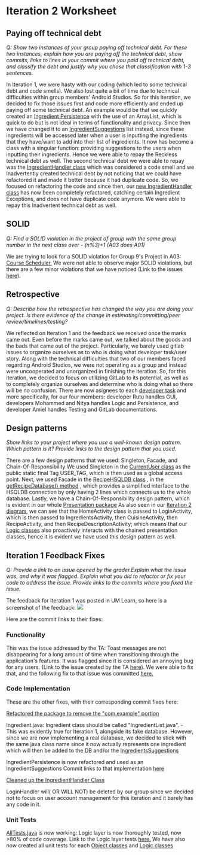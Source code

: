 # Iteration 2 Worksheet

## Paying off technical debt
*Q: Show two instances of your group paying off technical debt. For these two*
*instances, explain how you are paying off the technical debt, show commits,*
*links to lines in your commit where you paid off technical debt, and classify*
*the debt and justify why you chose that classification with 1-3 sentences.*

In Iteration 1, we were hasty with our coding (which led to some technical 
debt and code smells). We also lost quite a bit of time due to technical 
difficulties within group members' Android Studios. So for this iteration, we 
decided to fix those issues first and code more efficiently and ended up paying
off some technical debt. An example would be that we quickly created an
[Ingredient Persistence](https://code.cs.umanitoba.ca/3350-winter-2021-a02/group-9-project/-/blob/Iteration-1/app/src/main/java/com/example/got_apple/persistence/IngredientsPersistence.java)
with the use of an ArrayList, which is quick to do but is not ideal in terms of
functionality and privacy. Since then we have changed it to an [IngredientSuggestions](https://code.cs.umanitoba.ca/3350-winter-2021-a02/group-9-project/-/blob/Iteration-2/app/src/main/java/comp3350/got_apples/persistence/IngredientSuggestions.java)
list instead, since these ingredients will be accessed later when a user is
inputting the ingredients that they have/want to add into their list of ingredients.
It now has become a class with a singular function: providing suggestions to the users
when inputting their ingredients. Hence we were able to repay the Reckless technical debt 
as well. The second technical debt we were able to repay was the 
[IngredientHandler class](https://code.cs.umanitoba.ca/3350-winter-2021-a02/group-9-project/-/blob/Iteration-1/app/src/main/java/com/example/got_apple/logic/IngredientHandler.java)
which was considered a code smell and we Inadvertently created technical debt
by not noticing that we could have refactored it and made it better because it had
duplicate code. So, we focused on refactoring the code and since then, our
[new IngredientHandler class](https://code.cs.umanitoba.ca/3350-winter-2021-a02/group-9-project/-/blob/master/app/src/main/java/comp3350/got_apples/logic/IngredientHandler.java)
has now been completely refactored, catching certain Ingredient Exceptions, and
does not have duplicate code anymore. We were able to repay this Inadvertent technical debt
as well.

## SOLID
*Q: Find a SOLID violation in the project of group with the same group number*
*in the next class over - (n%3)+1 (A03 does A01)*

We are trying to look for a SOLID violation for Group 9's Project in A03: 
[Course Scheduler.](https://code.cs.umanitoba.ca/3350-winter-2021-a03/coursescheduler-comp3350-a03-group9)
We were not able to observe major SOLID violations, but there are a few minor 
violations that we have noticed (Link to the issues
[here](https://code.cs.umanitoba.ca/3350-winter-2021-a03/coursescheduler-comp3350-a03-group9/-/issues/47)).


## Retrospective
*Q: Describe how the retrospective has changed the way you are doing your*
*project. Is there evidence of the change in estimating/committing/peer*
*review/timelines/testing?*

We reflected on Iteration 1 and the feedback we received once the marks came out.
Even before the marks came out, we talked about the goods and the bads that came
out of the project. Particularly, we barely used gitlab issues to organize 
ourselves as to who is doing what developer task/user story. Along with the
technical difficulties that two of our members faced regarding Android Studios,
we were not operating as a group and instead were uncooperated and unorganized 
in finishing the iteration. So, for this iteration, we decided to focus on 
utilizing GitLab to its potential, as well as to completely organize ourselves 
and determine who is doing what so there will be no confusion. There are now 
asignees to each [developer task](https://code.cs.umanitoba.ca/3350-winter-2021-a02/group-9-project/-/issues?scope=all&utf8=%E2%9C%93&state=opened&label_name[]=Developer%20Tasks)
and more specifically, for our four members: developer Rutu handles GUI,
developers Mohammed and Nitya handles Logic and Persistence, and developer Amiel
handles Testing and GitLab documentations.


## Design patterns
*Show links to your project where you use a well-known design pattern.*
*Which pattern is it? Provide links to the design pattern that you used.*

There are a few design patterns that we used: Singleton, Facade, and Chain-Of-Responsibility
We used Singleton in the [CurrentUser class](https://code.cs.umanitoba.ca/3350-winter-2021-a02/group-9-project/-/blob/master/app/src/main/java/comp3350/got_apples/objects/CurrentUser.java#L8) 
as the public static final Tag USER_TAG, which is then used as a global access
point. Next, we used Facade in the [RecipeHSQLDB class](https://code.cs.umanitoba.ca/3350-winter-2021-a02/group-9-project/-/blob/master/app/src/main/java/comp3350/got_apples/persistence/hsqldb/RecipePersistenceHSQLDB.java)
, in the [getRecipeDatabase() method](https://code.cs.umanitoba.ca/3350-winter-2021-a02/group-9-project/-/blob/master/app/src/main/java/comp3350/got_apples/persistence/hsqldb/RecipePersistenceHSQLDB.java#L28)
, which provides a simplified interface to the HSQLDB connection by only having
2 lines which connects us to the whole database. Lastly, we have a Chain-Of-Responsibility 
design pattern, which is evident in our whole [Presentation package](https://code.cs.umanitoba.ca/3350-winter-2021-a02/group-9-project/-/tree/master/app/src/main/java/comp3350/got_apples/presentation)
As also seen in our [Iteration 2 diagram](https://code.cs.umanitoba.ca/3350-winter-2021-a02/group-9-project/-/blob/master/Other%20Markdown%20Files%20(.md)/ARCHITECTURE.md),
we can see that the HomeActivity class is passed to LoginActivity, which is then
passed to IngredientsActivity, then CuisineActivity, then RecipeActivity, and then
RecipeDescriptionActivity; which means that our [Logic classes](https://code.cs.umanitoba.ca/3350-winter-2021-a02/group-9-project/-/tree/Iteration-2/app/src/main/java/comp3350/got_apples/logic)
also proactively interacts with the chained presentation classes, hence it is
evident we have used this design pattern as well.

## Iteration 1 Feedback Fixes
*Q: Provide a link to an issue opened by the grader.Explain what the issue was,*
*and why it was flagged. Explain what you did to refactor or fix your code to*
*address the issue. Provide links to the commits where you fixed the issue.*


The feedback for Iteration 1 was posted in UM Learn, so here is
a screenshot of the feedback:
![](images/COMP3350-Winter2021-A02-Iteration1CriterionFeedback.png)

Here are the commit links to their fixes:

### Functionality
This was the issue addressed by the TA: Toast messages are not disappearing
for a long amount of time when transitioning through the application's features.
It was flagged since it is considered an annoying bug for any users.
(Link to the issue created by the TA
[here)](https://code.cs.umanitoba.ca/3350-winter-2021-a02/group-9-project/-/issues/56).
We were able to fix that, and the following fix to that issue was committed
[here.](https://code.cs.umanitoba.ca/3350-winter-2021-a02/group-9-project/-/commit/7c86c10ae1137eca159dd602422a99445f70a943)

### Code Implementation
These are the other fixes, with their corresponding commit fixes here:

[Refactored the package to remove the "com.example" portion](https://code.cs.umanitoba.ca/3350-winter-2021-a02/group-9-project/-/commit/3ac06618dcdcc788ddfab230cd3c2cfa2e93f151)

Ingredient.java:
    Ingredient class should be called "IngredientList.java".
    - This was evidently true for Iteration 1, alongside its fake database.
    However, since we are now implementing a real database, we decided to stick 
    with the same java class name since it now actually represents one ingredient 
    which will then be added to the DB and/or the [IngredientsSuggestions](https://code.cs.umanitoba.ca/3350-winter-2021-a02/group-9-project/-/blob/Iteration-2/app/src/main/java/comp3350/got_apples/persistence/IngredientSuggestions.java)

IngredientPersistence is now refactored and used as an IngredientSuggestions
Commit links to that implementation [here](https://code.cs.umanitoba.ca/3350-winter-2021-a02/group-9-project/-/blob/Iteration-2/app/src/main/java/comp3350/got_apples/persistence/IngredientSuggestions.java)

[Cleaned up the IngredientHandler Class](https://code.cs.umanitoba.ca/3350-winter-2021-a02/group-9-project/-/commit/9197a065a79877c0d66da1f5704ef50320cb7eb3)

LoginHandler will( OR WILL NOT) be deleted by our group since we decided not to
focus on user account management for this iteration and it barely has any code in it.
    
### Unit Tests

[AllTests.java](https://code.cs.umanitoba.ca/3350-winter-2021-a02/group-9-project/-/blob/Amiel-Branch/app/src/test/java/comp3350/got_apples/AllUnitTests.java)
is now working: 
Logic layer is now thoroughly tested, now >80% of code coverage. Link to the 
Logic layer tests [here.](https://code.cs.umanitoba.ca/3350-winter-2021-a02/group-9-project/-/tree/master/app/src/test/java/comp3350/got_apples/logic)
We have also now created all unit tests for each [Object classes](https://code.cs.umanitoba.ca/3350-winter-2021-a02/group-9-project/-/tree/master/app/src/main/java/comp3350/got_apples/objects)
and [Logic classes](https://code.cs.umanitoba.ca/3350-winter-2021-a02/group-9-project/-/tree/master/app/src/main/java/comp3350/got_apples/logic)